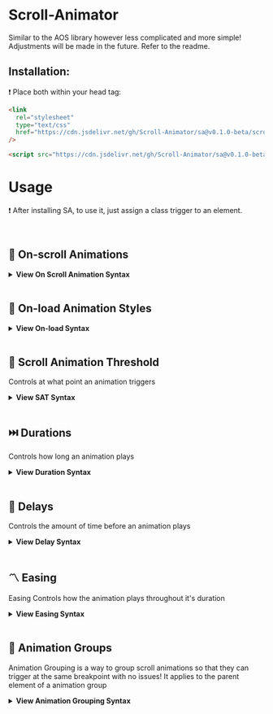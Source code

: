 # Scroll-Animator

Similar to the AOS library however less complicated and more simple! Adjustments will be made in the future. Refer to the readme.

## Installation:

❗ Place both within your head tag:

```html
<link
  rel="stylesheet"
  type="text/css"
  href="https://cdn.jsdelivr.net/gh/Scroll-Animator/sa@v0.1.0-beta/scrollanimator.css"
/>
```

```html
<script src="https://cdn.jsdelivr.net/gh/Scroll-Animator/sa@v0.1.0-beta/scrollanimator.js"></script>
```

# Usage

❗ After installing SA, to use it, just assign a class trigger to an element.

<br>

## 💖 On-scroll Animations

<details>
<summary><strong>View On Scroll Animation Syntax</strong></summary>
<br>

- **sa**:

Slides object in from the left

```html
<div class="sa"></div>
```

- **sa-right**:

Slides object in from the right

```html
<div class="sa-right"></div>
```

- **sa-zoom**:

Zooms in object

```html
<div class="sa-zoom"></div>
```

- **sa-flip**:

Flips object

```html
<div class="sa-flip"></div>
```

- **sa-shift**:

Slides object in from the left with a bounce

```html
<div class="sa-shift"></div>
```

<span style="color:orange">NOTE : This uses the animation property, you must replace <span style="color:orange">NOTE : This uses the animation property, you must replace **sa** with **animation** for durations and delays to work properly.</span>**sa** with **animation** for durations and delays to work properly.</span>


### Custom Animations

<details>
<summary><strong>View Custom Animation Syntax</strong></summary>
<br>

- Custom animations are a way for you to customize animations on scroll. They have no inherit animation attached.
- Custom animations only receive the .active class when scrolled past the breakpoint.


To Animate:

**1**. Use Transform:

```css
.my-custom-animation {
  transform: translateY(500px);
  opacity: 0;
  transition: 1s;
}

.my-custom-animation.active {
  transform: translateY(0);
  opacity: 1;
}
```

**2**. Use Keyframes:

```css

.my-custom-animation {
  opacity: 0;
}

.my-custom-animation.active {
    animation: myAnimation 0.4s ease-in-out 0s 1 forwards;
}

@keyframes myAnimation {
  0% {
    transform: translate(-6%, -6%);
        opacity: 0;
        
        
    }
    40% {
      transform: translate(3%, 3%);
        opacity: 1;
    }
    100% {
      transform: translate(0%, 0%);
        opacity: 1;
    }
}
```

</details>
</details>

<br>

## 🔄 On-load Animation Styles

<details>
<summary><strong>View On-load Syntax</strong></summary>
<br>

- **onload-shift**:

Slides object in from the left with a bounce

```html
<div class="onload-shift"></div>
```

<span style="color:orange">NOTE : This uses the animation property, you must replace **sa** with **animation** for durations and delays to work properly.</span>

- **onload-top**:

Slides object in from the top with a bounce

```html
<div class="onload-top"></div>
```

<span style="color:orange">NOTE : This uses the animation property, you must replace **sa** with **animation** for durations and delays to work properly.</span>

- **onload-bottom**:

Slides object in from the bottom with a bounce

```html
<div class="onload-bottom"></div>
```

<span style="color:orange">NOTE : This uses the animation property, you must replace **sa** with **animation** for durations and delays to work properly.</span>

</details>

<br>

## 🚦 Scroll Animation Threshold

Controls at what point an animation triggers

<details>
<summary><strong>View SAT Syntax</strong></summary>
<br>

**data-sa-threshold="{px height}"**

```html
<div class="sa" data-sa-threshold="400"></div>
```

_Default value is: 250._

</details>

<br>

## ⏭️ Durations

Controls how long an animation plays

<details>
<summary><strong>View Duration Syntax</strong></summary>
<br>
**sa-duration{time}**
``` html
<div class="sa sa-duration0_1"></div>
```

Time format: {second}\_{millisecond}

MIN: 0_1s

MAX: 15s

_The underscore is substituted for a dot._

</details>

<br>

## 🛑 Delays

Controls the amount of time before an animation plays

<details>
<summary><strong>View Delay Syntax</strong></summary>
<br>

**sa-delay{time}**

```html
<div class="sa sa-delay0_4></div>
```

Time format: {second}\_{millisecond}

MIN: 0_1s

MAX: 15s

_The underscore is substituted for a dot._

</details>

<br>

## 〽️ Easing

Easing Controls how the animation plays throughout it's duration

<details>
<summary><strong>View Easing Syntax</strong></summary>
<br>

- **sa-easeinout**

```html
<div class="sa sa-easeinout"></div>
```

- **sa-easein**

```html
<div class="sa sa-easein"></div>
```

- **sa-easeout**

```html
<div class="sa sa-easeout"></div>
```

- **sa-ease**

```html
<div class="sa sa-ease"></div>
```

- **sa-easeincubic**

```html
<div class="sa sa-easeincubic"></div>
```

- **sa-easeoutcubic**

```html
<div class="sa sa-easeoutcubic"></div>
```

- **sa-easestrong**

```html
<div class="sa sa-easestrong"></div>
```

</details>

<br>

## 🔗 Animation Groups

Animation Grouping is a way to group scroll animations
so that they can trigger at the same breakpoint with no issues!
It applies to the parent element of a animation group

<details>
<summary><strong>View Animation Grouping Syntax</strong></summary>
<br>

- **sa-group**

```html
<div class="sa-group">
  <h3 class="sa">Some Head Text!</h3>
  <p class="sa">Some paragrapg text.</p>
</div>
```

**AG Nesting**

✅ Nesting Animation Groups is supported.
❗ AG nesting requires another sa-group class on the very next parent to work.

_See Usage below_!

```html
<div class="sa-group">
  <h2 class="sa">Side Head Text!/h2>
    <div class="sa-group">
      <h3 class="sa">Some Head Text!</h3>
    <p class="sa ">Some paragrapg text.</p>
  </div>
</div>
```

</details>

<br>
